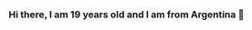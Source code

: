 ### Hi there, I am 19 years old and I am from Argentina 👋

<!--
**lucabecci/lucabecci** is a ✨ _special_ ✨ repository because its `README.md` (this file) appears on your GitHub profile.

Here are some ideas to get you started:

- 🔭 I’m currently working on react projects and more
- 🌱 I’m currently learning react and ml5.js
- 👯 I’m looking to collaborate on all repositories of react, javascript, electron and more
- 🤔 I’m looking for help with deno.js 
- 💬 Ask me about for javascript and react
- 📫 How to reach me: in wikridev@gmail.com
- 😄 Pronouns: he
- ⚡ Fun fact: to learn
-->
